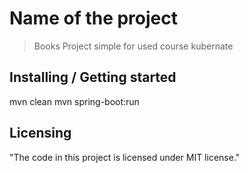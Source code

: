 
# Name of the project
> Books
Project simple for used course kubernate

## Installing / Getting started

mvn clean
mvn spring-boot:run

## Licensing

"The code in this project is licensed under MIT license."
